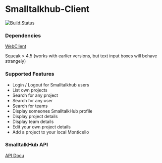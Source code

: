 Smalltalkhub-Client
===================
[![Build Status](https://travis-ci.org/SWTI2014/Smalltalkhub-Client.svg)](https://travis-ci.org/SWTI2014/Smalltalkhub-Client)


### Dependencies  
[WebClient](https://github.com/SWTI2014/Smalltalkhub-Client/wiki/Dependencies)

Squeak > 4.5 (works with earlier versions, but text input boxes will behave strangely)


### Supported Features
* Login / Logout for Smalltalkhub users
* List own projects
* Search for any project 
* Search for any user
* Search for teams
* Display someones SmalltalkHub profile
* Display project details
* Display team details
* Edit your own project details
* Add a project to your local Monticello


### SmalltalkHub API
[API Docu](https://github.com/SWTI2014/Smalltalkhub-Client/wiki/2.-SmalltalkHub-Server-API)
